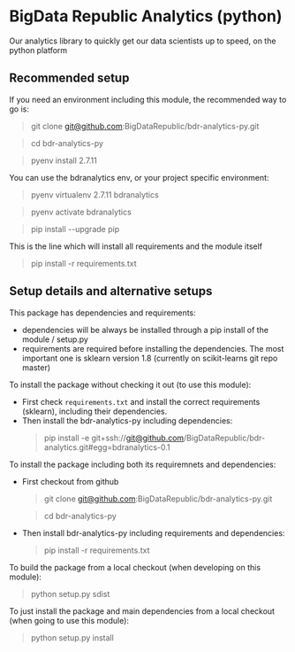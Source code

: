 # BigData Republic Analytics (python)
Our analytics library to quickly get our data scientists up to speed, on the python platform

## Recommended setup
If you need an environment including this module, the recommended way to go is:
> git clone git@github.com:BigDataRepublic/bdr-analytics-py.git

> cd bdr-analytics-py

> pyenv install 2.7.11

You can use the bdranalytics env, or your project specific environment:
> pyenv virtualenv 2.7.11 bdranalytics

> pyenv activate bdranalytics

> pip install --upgrade pip

This is the line which will install all requirements and the module itself
> pip install -r requirements.txt

## Setup details and alternative setups
This package has dependencies and requirements:
  * dependencies will be always be installed through a pip install of the module / setup.py
  * requirements are required before installing the dependencies.
    The most important one is sklearn version 1.8 (currently on scikit-learns git repo master)

To install the package without checking it out (to use this module):
  * First check `requirements.txt` and install the correct requirements (sklearn), including their dependencies.
  * Then install the bdr-analytics-py including dependencies:
    > pip install -e git+ssh://git@github.com/BigDataRepublic/bdr-analytics.git#egg=bdranalytics-0.1

To install the package including both its requiremnets and dependencies:
  * First checkout from github
    > git clone git@github.com:BigDataRepublic/bdr-analytics-py.git

    > cd bdr-analytics-py
  * Then install bdr-analytics-py including requirements and dependencies:
    > pip install -r requirements.txt


To build the package from a local checkout (when developing on this module):
> python setup.py sdist

To just install the package and main dependencies from a local checkout (when going to use this module):
> python setup.py install

